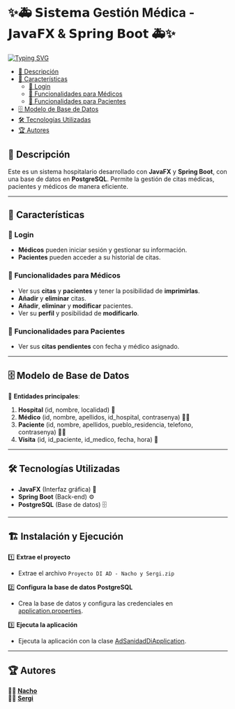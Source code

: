 # ✨🚑 𝗦𝗶𝘀𝘁𝗲𝗺𝗮 Gestión Médica - 𝗝𝗮𝘃𝗮𝗙𝗫 & 𝗦𝗽𝗿𝗶𝗻𝗴 𝗕𝗼𝗼𝘁 🚑✨

[![Typing SVG](https://readme-typing-svg.demolab.com?font=Sigmar&pause=1000&color=FF0000&background=004FFF00&width=435&lines=By.+Nacho+and+Sergi)](https://git.io/typing-svg)

- [📌 Descripción](#-descripción)
- [🚀 Características](#-Características)
    - [🔹 Login](#-Login)
    - [🔹 Funcionalidades para Médicos](#-Funcionalidades-para-Médicos)
    - [🔹 Funcionalidades para Pacientes](#-Funcionalidades-para-Pacientes)
- [🗄️ Modelo de Base de Datos](#-Modelo-de-Base-de-Datos)
- [🛠️ Tecnologías Utilizadas](#-Tecnologías-Utilizadas)
- [🏆 Autores](#-Autores)

## 📌 Descripción
Este es un sistema hospitalario desarrollado con **JavaFX** y **Spring Boot**, con una base de datos en **PostgreSQL**. Permite la gestión de citas médicas, pacientes y médicos de manera eficiente.

---

## 🚀 Características

### 🔹 Login
- **Médicos** pueden iniciar sesión y gestionar su información.  
- **Pacientes** pueden acceder a su historial de citas.  

### 🔹 Funcionalidades para Médicos
- Ver sus **citas** y **pacientes** y tener la posibilidad de **imprimirlas**.  
- **Añadir** y **eliminar** citas.  
- **Añadir**, **eliminar** y **modificar** pacientes.  
- Ver su **perfil** y posibilidad de **modificarlo**.  

### 🔹 Funcionalidades para Pacientes
- Ver sus **citas pendientes** con fecha y médico asignado.  

---

## 🗄️ Modelo de Base de Datos

📌 **Entidades principales**:
1. **Hospital** (id, nombre, localidad) 🏥  
2. **Médico** (id, nombre, apellidos, id_hospital, contrasenya) 👨‍⚕️  
3. **Paciente** (id, nombre, apellidos, pueblo_residencia, telefono, contrasenya) 🧑‍⚕️  
4. **Visita** (id, id_paciente, id_medico, fecha, hora) 📅  

---

## 🛠️ Tecnologías Utilizadas

- **JavaFX** (Interfaz gráfica) 🎨  
- **Spring Boot** (Back-end) ⚙️  
- **PostgreSQL** (Base de datos) 🗄️  

---

## 🏗️ Instalación y Ejecución

1️⃣ **Extrae el proyecto**
- Extrae el archivo `Proyecto DI AD - Nacho y Sergi.zip`

2️⃣ **Configura la base de datos PostgreSQL**
- Crea la base de datos y configura las credenciales en [application.properties](src/main/resources/application.properties).

3️⃣ **Ejecuta la aplicación**
- Ejecuta la aplicación con la clase [AdSanidadDiApplication](src/main/java/es/cheste/ad_sanidad_di/AdSanidadDiApplication.java).

---

## 🏆 Autores

👨‍💻 **[Nacho](https://github.com/NachoPen0804)**  
👨‍💻 **[Sergi](https://github.com/sergiEscriva)**  
